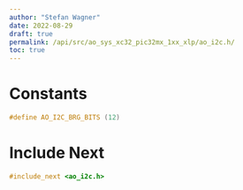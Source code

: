 ```yaml
---
author: "Stefan Wagner"
date: 2022-08-29
draft: true
permalink: /api/src/ao_sys_xc32_pic32mx_1xx_xlp/ao_i2c.h/
toc: true
---
```


# Constants

```c
#define AO_I2C_BRG_BITS (12)
```

# Include Next

```c
#include_next <ao_i2c.h>
```
